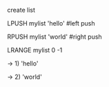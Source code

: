 
create list

  LPUSH mylist 'hello' #left push
  
  RPUSH mylist 'world' #right push

  LRANGE mylist 0 -1

-> 1) 'hello'

-> 2) 'world'
